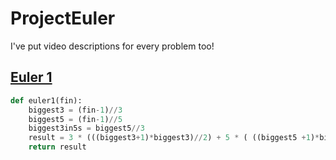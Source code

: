 # ProjectEuler

I've put video descriptions for every problem too!

## [Euler 1](https://www.youtube.com/watch?v=itbnUmNY2Y4)
```python
def euler1(fin):
    biggest3 = (fin-1)//3
    biggest5 = (fin-1)//5
    biggest3in5s = biggest5//3
    result = 3 * (((biggest3+1)*biggest3)//2) + 5 * ( ((biggest5 +1)*biggest5)//2 - 3 * (biggest3in5s * (biggest3in5s+1)//2))
    return result
```

